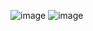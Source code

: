 
![image](https://github.com/user-attachments/assets/775bd55a-9ddf-4e5b-8cd5-77de8386e2e7)
![image](https://github.com/user-attachments/assets/6c0aa5a6-68f4-46f1-9761-599af98e904e)
